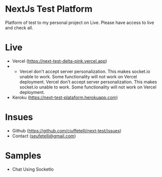 # NextJs Test Platform

Platform of test to my personal project on Live. Please have access to live and check all.

# Live

- Vercel (https://next-test-delta-pink.vercel.app)
- - Vercel don't accept server personalization. This makes socket.io unable to work. Some functionality will not work on Vercel deployment.
Vercel don't accept server personalization. This makes socket.io unable to work. Some functionality will not work on Vercel deployment.
- Keroku (https://next-test-plataform.herokuapp.com)

# Insues

- Github (https://github.com/ciuffetelli/next-test/issues)
- Contact (seufetelli@gmail.com)

# Samples

- Chat Using SocketIo
